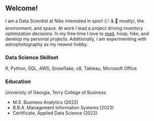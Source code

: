 ## Welcome!

I am a Data Scientist at Nike interested in sport (⚾️ & 🏀 mostly), the environment, and space. At work I lead a project driving inventory optimization decisions. In my free time I love to [read](https://www.goodreads.com/user/show/167513592), hoop, hike, and develop my personal projects. Additionally, I am experimenting with astrophotography as my newest hobby.

### Data Science Skillset
R, Python, SQL, AWS, Snowflake, o9, Tableau, Microsoft Office

### Education
University of Georgia, Terry College of Business
- M.S. Business Analytics (2022)
- B.B.A. Management Information Systems (2022)
- Certificate, Applied Data Science (2022)
